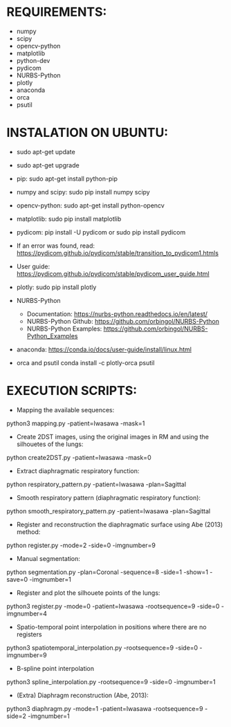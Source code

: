 # REQUIREMENTS:
- numpy
- scipy
- opencv-python
- matplotlib
- python-dev
- pydicom
- NURBS-Python
- plotly
- anaconda
- orca
- psutil

# INSTALATION ON UBUNTU:
- sudo apt-get update
- sudo apt-get upgrade

- pip:
  sudo apt-get install python-pip

- numpy and scipy:
  sudo pip install numpy scipy

- opencv-python:
  sudo apt-get install python-opencv

- matplotlib:
  sudo pip install matplotlib

- pydicom:
pip install -U pydicom or sudo pip install pydicom

 - If an error was found, read: https://pydicom.github.io/pydicom/stable/transition_to_pydicom1.htmls

 - User guide: https://pydicom.github.io/pydicom/stable/pydicom_user_guide.html

- plotly:
  sudo pip install plotly

- NURBS-Python
  - Documentation:
    https://nurbs-python.readthedocs.io/en/latest/
  - NURBS-Python Github:
    https://github.com/orbingol/NURBS-Python
  - NURBS-Python Examples:
    https://github.com/orbingol/NURBS-Python_Examples

- anaconda:
https://conda.io/docs/user-guide/install/linux.html

- orca and psutil
conda install -c plotly-orca psutil

# EXECUTION SCRIPTS:

- Mapping the available sequences:

python3 mapping.py -patient=Iwasawa -mask=1

- Create 2DST images, using the original images in RM and using the silhouetes of the lungs:

python create2DST.py -patient=Iwasawa -mask=0

- Extract diaphragmatic respiratory function:

python respiratory_pattern.py -patient=Iwasawa -plan=Sagittal

- Smooth respiratory pattern (diaphragmatic respiratory function):

python smooth_respiratory_pattern.py -patient=Iwasawa -plan=Sagittal

- Register and reconstruction the diaphragmatic surface using Abe (2013) method:

python register.py -mode=2 -side=0 -imgnumber=9

- Manual segmentation:

python segmentation.py -plan=Coronal -sequence=8 -side=1 -show=1 -save=0 -imgnumber=1

- Register and plot the silhouete points of the lungs:

python3 register.py -mode=0 -patient=Iwasawa -rootsequence=9 -side=0 -imgnumber=4

- Spatio-temporal point interpolation in positions where there are no registers

python3 spatiotemporal_interpolation.py -rootsequence=9 -side=0 -imgnumber=9

- B-spline point interpolation

python3 spline_interpolation.py -rootsequence=9 -side=0 -imgnumber=1

- (Extra) Diaphragm reconstruction (Abe, 2013):

python3 diaphragm.py -mode=1 -patient=Iwasawa -rootsequence=9 -side=2 -imgnumber=1
